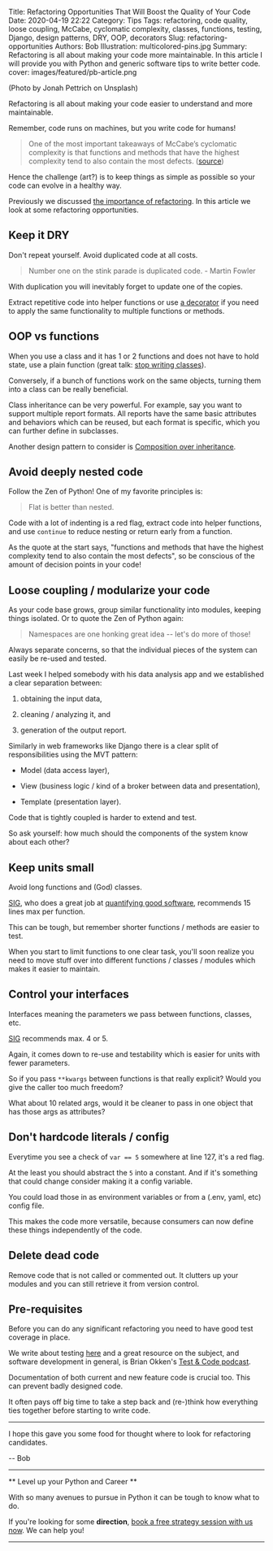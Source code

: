 Title: Refactoring Opportunities That Will Boost the Quality of Your Code
Date: 2020-04-19 22:22
Category: Tips
Tags: refactoring, code quality, loose coupling, McCabe, cyclomatic complexity, classes, functions, testing, Django, design patterns, DRY, OOP, decorators
Slug: refactoring-opportunities
Authors: Bob
Illustration: multicolored-pins.jpg
Summary: Refactoring is all about making your code more maintainable. In this article I will provide you with Python and generic software tips to write better code.
cover: images/featured/pb-article.png

(Photo by Jonah Pettrich on Unsplash)

Refactoring is all about making your code easier to understand and more maintainable.

Remember, code runs on machines, but you write code for humans!

> One of the most important takeaways of McCabe’s cyclomatic complexity is that functions and methods that have the highest complexity tend to also contain the most defects. ([source](https://medium.com/unbabel/refactoring-a-python-codebase-using-the-single-responsibility-principle-ed1367baefd6))

Hence the challenge (art?) is to keep things as simple as possible so your code can evolve in a healthy way.

Previously we discussed [the importance of refactoring](https://pybit.es/refactoring.html). In this article we look at some refactoring opportunities.

## Keep it DRY

Don't repeat yourself. Avoid duplicated code at all costs.

> Number one on the stink parade is duplicated code. - Martin Fowler

With duplication you will inevitably forget to update one of the copies.

Extract repetitive code into helper functions or use [a decorator](https://pybit.es/decorators-by-example.html) if you need to apply the same functionality to multiple functions or methods.

## OOP vs functions

When you use a class and it has 1 or 2 functions and does not have to hold state, use a plain function (great talk: [stop writing classes](https://www.youtube.com/watch?v=o9pEzgHorH0)). 

Conversely, if a bunch of functions work on the same objects, turning them into a class can be really beneficial.

Class inheritance can be very powerful. For example, say you want to support multiple report formats. All reports have the same basic attributes and behaviors which can be reused, but each format is specific, which you can further define in subclasses.

Another design pattern to consider is [Composition over inheritance](https://en.wikipedia.org/wiki/Composition_over_inheritance).

## Avoid deeply nested code

Follow the Zen of Python! One of my favorite principles is:

> Flat is better than nested.

Code with a lot of indenting is a red flag, extract code into helper functions, and use `continue` to reduce nesting or return early from a function.

As the quote at the start says, "functions and methods that have the highest complexity tend to also contain the most defects", so be conscious of the amount of decision points in your code!

## Loose coupling / modularize your code

As your code base grows, group similar functionality into modules, keeping things isolated. Or to quote the Zen of Python again: 

> Namespaces are one honking great idea -- let's do more of those!

Always separate concerns, so that the individual pieces of the system can easily be re-used and tested.

Last week I helped somebody with his data analysis app and we established a clear separation between:

1. obtaining the input data,

2. cleaning / analyzing it, and

3. generation of the output report.

Similarly in web frameworks like Django there is a clear split of responsibilities using the MVT pattern:

- Model (data access layer),

- View (business logic / kind of a broker between data and presentation),

- Template (presentation layer).

Code that is tightly coupled is harder to extend and test.

So ask yourself: how much should the components of the system know about each other? 

## Keep units small

Avoid long functions and (God) classes.

[SIG](https://www.softwareimprovementgroup.com/), who does a great job at [quantifying good software](https://www.softwareimprovementgroup.com/resources/ebook-building-maintainable-software/), recommends 15 lines max per function.

This can be tough, but remember shorter functions / methods are easier to test.

When you start to limit functions to one clear task, you'll soon realize you need to move stuff over into different functions / classes / modules which makes it easier to maintain.

## Control your interfaces

Interfaces meaning the parameters we pass between functions, classes, etc.

[SIG](https://www.softwareimprovementgroup.com/) recommends max. 4 or 5.

Again, it comes down to re-use and testability which is easier for units with fewer parameters.

So if you pass `**kwargs` between functions is that really explicit? Would you give the caller too much freedom?

What about 10 related args, would it be cleaner to pass in one object that has those args as attributes?

## Don't hardcode literals / config

Everytime you see a check of `var == 5` somewhere at line 127, it's a red flag.

At the least you should abstract the `5` into a constant. And if it's something that could change consider making it a config variable.

You could load those in as environment variables or from a (.env, yaml, etc) config file.

This makes the code more versatile, because consumers can now define these things independently of the code.

## Delete dead code

Remove code that is not called or commented out. It clutters up your modules and you can still retrieve it from version control.

## Pre-requisites

Before you can do any significant refactoring you need to have good test coverage in place. 

We write about testing [here](https://pybit.es/category/testing.html) and a great resource on the subject, and software development in general, is Brian Okken's [Test & Code podcast](https://testandcode.com/).

Documentation of both current and new feature code is crucial too. This can prevent badly designed code.

It often pays off big time to take a step back and (re-)think how everything ties together before starting to write code.

---

I hope this gave you some food for thought where to look for refactoring candidates.

-- Bob

---

** Level up your Python and Career **

With so many avenues to pursue in Python it can be tough to know what to do. 

If you're looking for some **direction**, [book a free strategy session with us now](https://pybit.es/pages/apply.html). We can help you!

---
